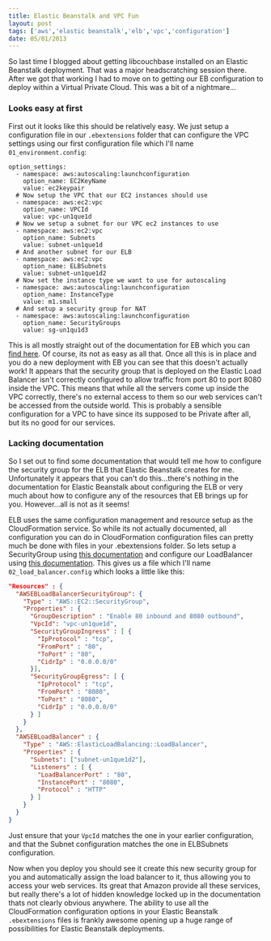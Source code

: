 ```yaml
---
title: Elastic Beanstalk and VPC Fun
layout: post
tags: ['aws','elastic beanstalk','elb','vpc','configuration']
date: 05/01/2013
---
```

So last time I blogged about getting libcouchbase installed on an Elastic Beanstalk deployment. That was a major headscratching session there. After we got that working I had to move on to getting our EB configuration to deploy within a Virtual Private Cloud. This was a bit of a nightmare...

### Looks easy at first
First out it looks like this should be relatively easy. We just setup a configuration file in our `.ebextensions` folder that can configure the VPC settings using our first configuration file which I'll name `01_environment.config`:

```
option_settings:
  - namespace: aws:autoscaling:launchconfiguration
    option_name: EC2KeyName
    value: ec2keypair
  # Now setup the VPC that our EC2 instances should use
  - namespace: aws:ec2:vpc
    option_name: VPCId
    value: vpc-un1que1d
  # Now we setup a subnet for our VPC ec2 instances to use
  - namespace: aws:ec2:vpc
    option_name: Subnets
    value: subnet-un1que1d
  # And another subnet for our ELB
  - namespace: aws:ec2:vpc
    option_name: ELBSubnets
    value: subnet-un1que1d2
  # Now set the instance type we want to use for autoscaling
  - namespace: aws:autoscaling:launchconfiguration
    option_name: InstanceType
    value: m1.small
  # And setup a security group for NAT
  - namespace: aws:autoscaling:launchconfiguration
    option_name: SecurityGroups
    value: sg-un1qu1d3
```

This is all mostly straight out of the documentation for EB which you can [find here](http://docs.aws.amazon.com/elasticbeanstalk/latest/dg/AWSHowTo-vpc-basic.html). Of course, its not as easy as all that. Once all this is in place and you do a new deployment with EB you can see that this doesn't actually work! It appears that the security group that is deployed on the Elastic Load Balancer isn't correctly configured to allow traffic from port 80 to port 8080 inside the VPC. This means that while all the servers come up inside the VPC correctly, there's no external access to them so our web services can't be accessed from the outside world. This is probably a sensible configuration for a VPC to have since its supposed to be Private after all, but its no good for our services.

### Lacking documentation
So I set out to find some documentation that would tell me how to configure the security group for the ELB that Elastic Beanstalk creates for me. Unfortunately it appears that you can't do this...there's nothing in the documentation for Elastic Beanstalk about configuring the ELB or very much about how to configure any of the resources that EB brings up for you. However...all is not as it seems!

ELB uses the same configuration management and resource setup as the CloudFormation service. So while its not actually documented, all configuration you can do in CloudFormation configuration files can pretty much be done with files in your .ebextensions folder. So lets setup a SecurityGroup using [this documentation](http://docs.aws.amazon.com/AWSCloudFormation/latest/UserGuide/aws-properties-ec2-security-group.html) and configure our LoadBalancer using [this documentation](http://docs.aws.amazon.com/AWSCloudFormation/latest/UserGuide/aws-properties-ec2-elb.html). This gives us a file which I'll name `02_load_balancer.config` which looks a little like this:

```json
"Resources" : {
  "AWSEBLoadBalancerSecurityGroup": {
    "Type" : "AWS::EC2::SecurityGroup",
    "Properties" : {
      "GroupDescription" : "Enable 80 inbound and 8080 outbound",
      "VpcId": "vpc-un1que1d",
      "SecurityGroupIngress" : [ {
        "IpProtocol" : "tcp",
        "FromPort" : "80",
        "ToPort" : "80",
        "CidrIp" : "0.0.0.0/0"
      }],
      "SecurityGroupEgress": [ {
        "IpProtocol" : "tcp",
        "FromPort" : "8080",
        "ToPort" : "8080",
        "CidrIp" : "0.0.0.0/0"
      } ]
    }
  },
  "AWSEBLoadBalancer" : {
    "Type" : "AWS::ElasticLoadBalancing::LoadBalancer",
    "Properties" : {
      "Subnets": ["subnet-un1que1d2"],
      "Listeners" : [ {
        "LoadBalancerPort" : "80",
        "InstancePort" : "8080",
        "Protocol" : "HTTP"
      } ]
    }
  }
}
```

Just ensure that your `VpcId` matches the one in your earlier configuration, and that the Subnet configuration matches the one in ELBSubnets configuration.

Now when you deploy you should see it create this new security group for you and automatically assign the load balancer to it, thus allowing you to access your web services. Its great that Amazon provide all these services, but really there's a lot of hidden knowledge locked up in the documentation thats not clearly obvious anywhere. The ability to use all the CloudFormation configuration options in your Elastic Beanstalk `.ebextensions` files is frankly awesome opening up a huge range of possibilities for Elastic Beanstalk deployments.